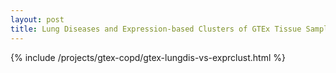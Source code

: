 ```yaml
---
layout: post
title: Lung Diseases and Expression-based Clusters of GTEx Tissue Samples
---
```


{% include /projects/gtex-copd/gtex-lungdis-vs-exprclust.html %}
